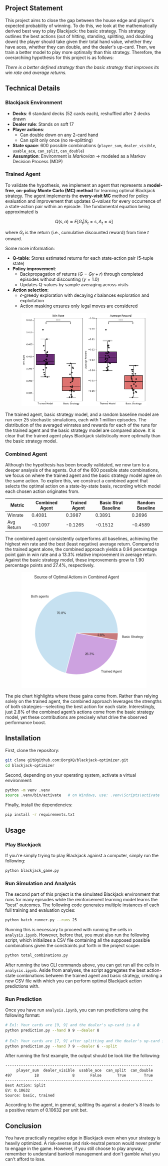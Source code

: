 ## Project Statement

This project aims to close the gap between the house edge and player's expected probability of winning. To do this, we look at the mathematically derived best way to play Blackjack: the basic strategy. This strategy outlines the best actions (out of hitting, standing, splitting, and doubling down) the player should take given their total hand value, whether they have aces, whether they can double, and the dealer's up-card. Then, we train a better model to play more optimally than this strategy. Therefore, the overarchiing hypothesis for this project is as follows:

*There is a better defined strategy than the basic strategy that improves its win rate and average returns.*

## Technical Details

### Blackjack Environment

- **Decks**: 6 standard decks (52 cards each), reshuffled after 2 decks drawn
- **Dealer rule**: Stands on soft 17
- **Player actions**:
  - Can double down on any 2-card hand
  - Can split only once (no re-splitting)
- **State space**: 600 possible combinations (`player_sum`, `dealer_visible`, `usable_ace`, `can_split`, `can_double`)
- **Assumption**: Environment is *Markovian* &rarr; modeled as a Markov Decision Process (MDP)

### Trained Agent

To validate the hypothesis, we implement an agent that represents a **model-free, on-policy Monte Carlo (MC) method** for learning optimal Blackjack strategy. The agent implements the **every-visit MC** method for policy evaluation and improvement that updates *Q-values* for every occurrence of a state-action pair within an episode. The fundamental equation being approximated is

$$
Q\left(s,a\right)\approx E\left[G_t|S_t=s,A_t=a\right]
$$

where $G_t$ is the return (i.e., cumulative discounted reward) from time $t$ onward.

Some more information:
- **Q-table**: Stores estimated returns for each state-action pair (5-tuple state)
- **Policy improvement**:
  - Backpropagation of returns ($G=G\gamma+r$) through completed episodes without discounting ($\gamma=1.0$)
  - Updates Q-values by sample averaging across visits
- **Action selection**:
  - $\epsilon$-greedy exploration with decaying $\epsilon$ balances exploration and exploitation
  - Action masking ensures only legal moves are considered

<div style="text-align: center;">
    <img src="raw/trained_vs_bs_box.png" alt="Plots for winrate and average reward over 25 runs with 1 mil episodes each" width="400">
</div>

The trained agent, basic strategy model, and a random baseline model are run over 25 stochastic simulations, each with 1 million episodes. The distribution of the averaged winrates and rewards for each of the runs for the trained agent and the basic strategy model are compared above. It is clear that the trained agent plays Blackjack statistically more optimally than the basic strategy model.

### Combined Agent

Although the hypothesis has been broadly validated, we now turn to a deeper analysis of the agents. Out of the 600 possible state combinations, we focus on where the trained agent and the basic strategy model agree on the same action. To explore this, we construct a combined agent that selects the optimal action on a state-by-state basis, recording which model each chosen action originates from.

| **Metric** | **Combined Agent** | **Trained Agent** | **Basic Strat Baseline** | **Random Baseline** |
|-----------|------|------|-------------|---------|
| Winrate | 0.4081 | 0.3987 | 0.3891 | 0.2696 |
| Avg Return | -0.1097 | -0.1265 | -0.1512 | -0.4589 |

The combined agent consistently outperforms all baselines, achieving the highest win rate and the best (least negative) average return. Compared to the trained agent alone, the combined approach yields a 0.94 percentage point gain in win rate and a 13.3% relative improvement in average return. Against the basic strategy model, these improvements grow to 1.90 percentage points and 27.4%, respectively.

<div style="text-align: center;">
    <img src="raw/ca_source_pie.png" alt="Pie plot for comparison between sources in combined agent" width="400">
</div>

The pie chart highlights where these gains come from. Rather than relying solely on the trained agent, the combined approach leverages the strengths of both strategies—selecting the best action for each state. Interestingly, just 2.8% of the combined agent’s actions come from the basic strategy model, yet these contributions are precisely what drive the observed performance boost.

## Installation

First, clone the repository:

```bash
git clone git@github.com:BorgXQ/blackjack-optimizer.git
cd blackjack-optimizer
```
Second, depending on your operating system, activate a virtual environment:

```bash
python -m venv .venv
source .venv/bin/activate   # on Windows, use: .venv\Scripts\activate
```

Finally, install the dependencies:

```bash
pip install -r requirements.txt
```

## Usage

### Play Blackjack

If you're simply trying to play Blackjack against a computer, simply run the following:

```bash
python blackjack_game.py
```

### Run Simulation and Analysis

The second part of this project is the simulated Blackjack environment that runs for many episodes while the reinforcement learning model learns the "best" outcomes. The following code generates multiple instances of each full training and evaluation cycles:

```bash
python batch_runner.py --runs 25
```

Running this is necessary to proceed with running the cells in `analysis.ipynb`. However, before that, you must also run the following script, which initializes a CSV file containing all the supposed possible combinations given the constraints put forth in the project scope:

```bash
python total_combinations.py
```

After running the two CLI commands above, you can get run all the cells in `analysis.ipynb`. Aside from analyses, the script aggregates the best action-state combinations between the trained agent and basic strategy, creating a new CSV file with which you can perform optimal Blackjack action predictions with.

### Run Prediction

Once you have run `analysis.ipynb`, you can run predictions using the following format:

```bash
# Ex1: Your cards are [9, 9] and the dealer's up-card is a 8
python prediction.py --hand 9 9 --dealer 8

# Ex2: Your cards are [7, 9] after splitting and the dealer's up-card is a 6
python prediction.py --hand 7 9 --dealer 6 --split
```
After running the first example, the output should be look like the following:

```
------------------------------------------------------------------
     player_sum  dealer_visible  usable_ace  can_split  can_double
497          18               8       False       True        True
------------------------------------------------------------------
Best Action: Split
EV: 0.10632
Source: basic, trained
```

According to the agent, in general, splitting 9s against a dealer's 8 leads to a positive return of 0.10632 per unit bet.

## Conclusion

You have practically negative edge in Blackjack even when your strategy is heavily optimized. A risk-averse and risk-neutral person would never prefer to engage in the game. However, if you still choose to play anyway, remember to understand bankroll management and don't gamble what you can't afford to lose.